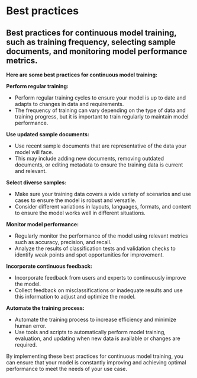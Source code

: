 # Best practices

## Best practices for continuous model training, such as training frequency, selecting sample documents, and monitoring model performance metrics.

**Here are some best practices for continuous model training:**



**Perform regular training:**

* Perform regular training cycles to ensure your model is up to date and adapts to changes in data and requirements.&#x20;
* The frequency of training can vary depending on the type of data and training progress, but it is important to train regularly to maintain model performance.



**Use updated sample documents:**

* Use recent sample documents that are representative of the data your model will face.
* &#x20;This may include adding new documents, removing outdated documents, or editing metadata to ensure the training data is current and relevant.



**Select diverse samples:**

* Make sure your training data covers a wide variety of scenarios and use cases to ensure the model is robust and versatile.&#x20;
* Consider different variations in layouts, languages, formats, and content to ensure the model works well in different situations.



**Monitor model performance:**

* Regularly monitor the performance of the model using relevant metrics such as accuracy, precision, and recall.&#x20;
* Analyze the results of classification tests and validation checks to identify weak points and spot opportunities for improvement.



**Incorporate continuous feedback:**

* Incorporate feedback from users and experts to continuously improve the model.&#x20;
* Collect feedback on misclassifications or inadequate results and use this information to adjust and optimize the model.



**Automate the training process:**

* Automate the training process to increase efficiency and minimize human error.&#x20;
* Use tools and scripts to automatically perform model training, evaluation, and updating when new data is available or changes are required.



By implementing these best practices for continuous model training, you can ensure that your model is constantly improving and achieving optimal performance to meet the needs of your use case.


